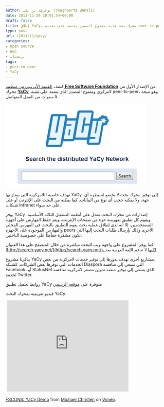 ```yaml
---
author: يوغرطة بن علي (Youghourta Benali)
date: 2011-11-29 20:01:54+00:00
draft: false
title: إطلاق YaCy، محرك بحث جديد مفتوح المصدر يعتمد على تقنية peer-to-peer
type: post
url: /2011/11/yacy/
categories:
- Open source
- Web
- برمجيات
tags:
- peer-to-peer
- YaCy
---
```


كشف [القسم الأوروبي من منظمة **Free Software Foundation**](http://fsfe.org/news/2011/news-20111128-01.en.html) عن الإصدار الأول من محرك **[YaCy](http://yacy.net/)**  لامركزي ومفتوح المصدر الذي يعتمد على تقنية peer-to-peer، وهو نتيجة 5 سنوات من العمل المتواصل.




[![شعار محرك البحث اللامركزي ياسي Yacy](YaCy.png)
](YaCy.png)




تهدف خاصية اللامركزية التي يمتاز بها YaCy  إلى توفير محرك بحث لا يخضع لسيطرة أي جهة، ولا يمكنه حجب أي نوع من البيانات. كما يمكنه من البحث على الإنترنت أو على شبكات Intranet على حد سواء.




يوفر YaCy إصدارات من محرك البحث تعمل على أنظمة التشغيل الثلاثة الأساسية، ويقوم كل تطبيق بفهرسة جزء من صفحات الإنترنت، ويتم حفظ الفهارس على أجهزة المستخدمين، إلا أنه لدى إطلاق عملية بحث يقوم التطبيق بالبحث في الفهرس المحلي والفهارس الموجودة على الأجهزة peers الأخرى وذلك بإرسال طلبات البحث إليها التي تكون مشفرة حفاظا على خصوصية الباحثين.




كما يوفر المشروع على واجهة ويب للبحث مباشرة من خلال المتصفح على هذا العنوان: [http://search.yacy.net/](http://search.yacy.net/)، لكنها لا تدعم اللغة العربية بعد.




يذكرنا مشروع YaCy بمشاريع أخرى تهدف بدورها إلى توفير خدمات لامركزية من بعض الخدمات التي توفرها بعض الشركات، كشبكة Diaspora التي تسعى إلى منافسة Facebook، أو StatusNet الذي يسعى إلى توفير منصة تدوين مصغر لامركزية منافسة لخدمة Twitter.




روابط تحميل تطبيق YaCy متوفرة على [موقعه الرسمي](http://yacy.net/)




فيديو تعريفية بمحرك البحث YaCy:




<!-- more -->




 <iframe src="http://player.vimeo.com/video/32562148?title=0&byline=0&portrait=0" height="300" frameborder="0" width="400"></iframe>


[FSCONS: YaCy Demo](http://vimeo.com/32562148) from [Michael Christen](http://vimeo.com/yacy) on [Vimeo](http://vimeo.com).


